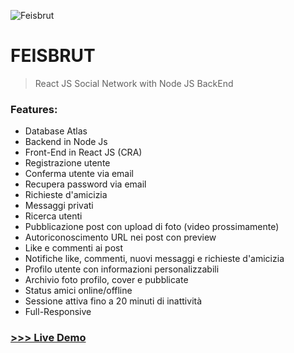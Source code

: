 ![Feisbrut](https://github.com/giusene/Feisbrut-React-Social/blob/main/src/img/feisbrut-cover.png)
# FEISBRUT
>React JS Social Network with Node JS BackEnd
### Features:
- Database Atlas
- Backend in Node Js
- Front-End in React JS (CRA)
- Registrazione utente
- Conferma utente via email
- Recupera password via email
- Richieste d'amicizia
- Messaggi privati
- Ricerca utenti
- Pubblicazione post con upload di foto (video prossimamente)
- Autoriconoscimento URL nei post con preview
- Like e commenti ai post
- Notifiche like, commenti, nuovi messaggi e richieste d'amicizia
- Profilo utente con informazioni personalizzabili
- Archivio foto profilo, cover e pubblicate
- Status amici online/offline
- Sessione attiva fino a 20 minuti di inattività
- Full-Responsive


### [>>> Live Demo](giusene.github.io/feisbrut-react-social/)
